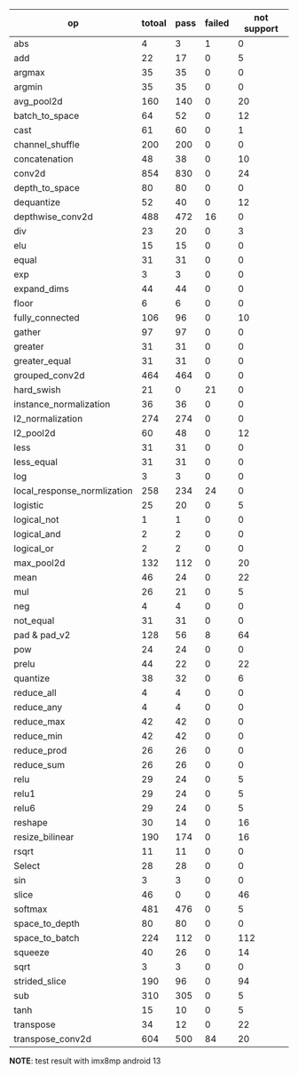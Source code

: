 
| op                          | totoal | pass | failed | not support |
| -                           | -      | -    | -      | -           |
| abs                         | 4      | 3    | 1      | 0           |
| add                         | 22     | 17   | 0      | 5           |
| argmax                      | 35     | 35   | 0      | 0           |
| argmin                      | 35     | 35   | 0      | 0           |
| avg_pool2d                  | 160    | 140  | 0      | 20          |
| batch_to_space              | 64     | 52   | 0      | 12          |
| cast                        | 61     | 60   | 0      | 1           |
| channel_shuffle             | 200    | 200  | 0      | 0           |
| concatenation               | 48     | 38   | 0      | 10          |
| conv2d                      | 854    | 830  | 0      | 24          |
| depth_to_space              | 80     | 80   | 0      | 0           |
| dequantize                  | 52     | 40   | 0      | 12          |
| depthwise_conv2d            | 488    | 472  | 16     | 0           |
| div                         | 23     | 20   | 0      | 3           |
| elu                         | 15     | 15   | 0      | 0           |
| equal                       | 31     | 31   | 0      | 0           |
| exp                         | 3      | 3    | 0      | 0           |
| expand_dims                 | 44     | 44   | 0      | 0           |
| floor                       | 6      | 6    | 0      | 0           |
| fully_connected             | 106    | 96   | 0      | 10          |
| gather                      | 97     | 97   | 0      | 0           |
| greater                     | 31     | 31   | 0      | 0           |
| greater_equal               | 31     | 31   | 0      | 0           |
| grouped_conv2d              | 464    | 464  | 0      | 0           |
| hard_swish                  | 21     | 0    | 21     | 0           |
| instance_normalization      | 36     | 36   | 0      | 0           |
| l2_normalization            | 274    | 274  | 0      | 0           |
| l2_pool2d                   | 60     | 48   | 0      | 12          |
| less                        | 31     | 31   | 0      | 0           |
| less_equal                  | 31     | 31   | 0      | 0           |
| log                         | 3      | 3    | 0      | 0           |
| local_response_normlization | 258    | 234  | 24     | 0           |
| logistic                    | 25     | 20   | 0      | 5           |
| logical_not                 | 1      | 1    | 0      | 0           |
| logical_and                 | 2      | 2    | 0      | 0           |
| logical_or                  | 2      | 2    | 0      | 0           |
| max_pool2d                  | 132    | 112  | 0      | 20          |
| mean                        | 46     | 24   | 0      | 22          |
| mul                         | 26     | 21   | 0      | 5           |
| neg                         | 4      | 4    | 0      | 0           |
| not_equal                   | 31     | 31   | 0      | 0           |
| pad & pad_v2                | 128    | 56   | 8      | 64          |
| pow                         | 24     | 24   | 0      | 0           |
| prelu                       | 44     | 22   | 0      | 22          |
| quantize                    | 38     | 32   | 0      | 6           |
| reduce_all                  | 4      | 4    | 0      | 0           |
| reduce_any                  | 4      | 4    | 0      | 0           |
| reduce_max                  | 42     | 42   | 0      | 0           |
| reduce_min                  | 42     | 42   | 0      | 0           |
| reduce_prod                 | 26     | 26   | 0      | 0           |
| reduce_sum                  | 26     | 26   | 0      | 0           |
| relu                        | 29     | 24   | 0      | 5           |
| relu1                       | 29     | 24   | 0      | 5           |
| relu6                       | 29     | 24   | 0      | 5           |
| reshape                     | 30     | 14   | 0      | 16          |
| resize_bilinear             | 190    | 174  | 0      | 16          |
| rsqrt                       | 11     | 11   | 0      | 0           |
| Select                      | 28     | 28   | 0      | 0           |
| sin                         | 3      | 3    | 0      | 0           |
| slice                       | 46     | 0    | 0      | 46          |
| softmax                     | 481    | 476  | 0      | 5           |
| space_to_depth              | 80     | 80   | 0      | 0           |
| space_to_batch              | 224    | 112  | 0      | 112         |
| squeeze                     | 40     | 26   | 0      | 14          |
| sqrt                        | 3      | 3    | 0      | 0           |
| strided_slice               | 190    | 96   | 0      | 94          |
| sub                         | 310    | 305  | 0      | 5           |
| tanh                        | 15     | 10   | 0      | 5           |
| transpose                   | 34     | 12   | 0      | 22          |
| transpose_conv2d            | 604    | 500  | 84     | 20          |

**NOTE**: test result with imx8mp android 13
